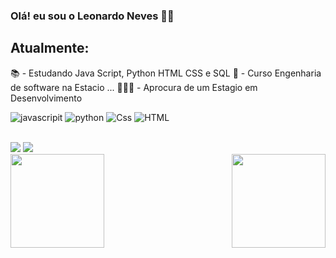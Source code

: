 ### Olá! eu sou o Leonardo Neves ✌🏼
## Atualmente:
📚 - Estudando Java Script, Python HTML CSS e SQL
🔭 - Curso Engenharia de software na Estacio ...
👨🏻‍💻 - Aprocura de um Estagio em Desenvolvimento

<div>
  
![javascripit](https://img.shields.io/badge/JavaScript-F7DF1E?style=for-the-badge&logo=javascript&logoColor=black)
![python](https://img.shields.io/badge/Python-14354C?style=for-the-badge&logo=python&logoColor=white)
![Css](https://img.shields.io/badge/CSS-239120?&style=for-the-badge&logo=css3&logoColor=white)
![HTML](https://img.shields.io/badge/HTML5-E34F26?style=for-the-badge&logo=html5&logoColor=white)  

</div>

<br>
 
<div>
  <a href="https://www.instagram.com/leonardo_nevess_/" target="_blank"><img src="https://img.shields.io/badge/-Instagram-%23E4405F?style=for-the-badge&logo=instagram&logoColor=white" target="_blank"></a> 
<a href="#" target="_blank"><img src="https://img.shields.io/badge/-LinkedIn-%230077B5?style=for-the-badge&logo=linkedin&logoColor=white" target="_blank"></a> 

</div>




  <img align="right"  height="150" width="150" src="https://media.tenor.com/Hgsv_IXi7CAAAAAi/fly-away-din-djarin.gif">
    <img align="left"  height="150" width="150" src="https://media.tenor.com/iB2zknoEp94AAAAi/shooting-fire-din-djarin.gif">
  
